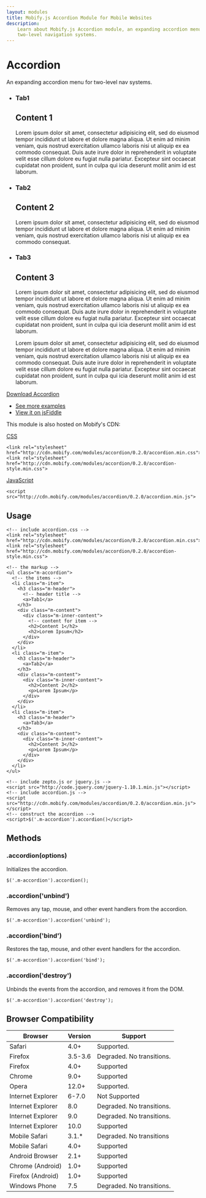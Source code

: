 ```yaml
---
layout: modules
title: Mobify.js Accordion Module for Mobile Websites
description:
    Learn about Mobify.js Accordion module, an expanding accordion menu for
    two-level navigation systems.
---
```


# Accordion

An expanding accordion menu for two-level nav systems.

<ul class="m-accordion">
    <li class="m-item">
        <h3 class="m-header">
            <a>Tab1</a>
        </h3>
        <div class="m-content">
            <div class="m-inner-content">
                <h2>Content 1</h2>
                <p>Lorem ipsum dolor sit amet, consectetur adipisicing elit, sed do eiusmod tempor incididunt ut labore et dolore magna aliqua. Ut enim ad minim veniam, quis nostrud exercitation ullamco laboris nisi ut aliquip ex ea commodo consequat. Duis aute irure dolor in reprehenderit in voluptate velit esse cillum dolore eu fugiat nulla pariatur. Excepteur sint occaecat cupidatat non proident, sunt in culpa qui icia deserunt mollit anim id est laborum.</p>
            </div>
        </div>
    </li>
    <li class="m-item">
        <h3 class="m-header">
            <a>Tab2</a>
        </h3>
        <div class="m-content">
            <div class="m-inner-content">
                <h2>Content 2</h2>
                <p>Lorem ipsum dolor sit amet, consectetur adipisicing elit, sed do eiusmod tempor incididunt ut labore et dolore magna aliqua. Ut enim ad minim veniam, quis nostrud exercitation ullamco laboris nisi ut aliquip ex ea commodo consequat.</p>
            </div>
        </div>
    </li>
    <li class="m-item">
        <h3 class="m-header">
            <a>Tab3</a>
        </h3>
        <div class="m-content">
            <div class="m-inner-content">
                <h2>Content 3</h2>
                <p>Lorem ipsum dolor sit amet, consectetur adipisicing elit, sed do eiusmod tempor incididunt ut labore et dolore magna aliqua. Ut enim ad minim veniam, quis nostrud exercitation ullamco laboris nisi ut aliquip ex ea commodo consequat. Duis aute irure dolor in reprehenderit in voluptate velit esse cillum dolore eu fugiat nulla pariatur. Excepteur sint occaecat cupidatat non proident, sunt in culpa qui icia deserunt mollit anim id est laborum.</p>
                <p>Lorem ipsum dolor sit amet, consectetur adipisicing elit, sed do eiusmod tempor incididunt ut labore et dolore magna aliqua. Ut enim ad minim veniam, quis nostrud exercitation ullamco laboris nisi ut aliquip ex ea commodo consequat. Duis aute irure dolor in reprehenderit in voluptate velit esse cillum dolore eu fugiat nulla pariatur. Excepteur sint occaecat cupidatat non proident, sunt in culpa qui icia deserunt mollit anim id est laborum.</p>
            </div>
        </div>
    </li>
</ul>

<div class="btn-container actions">
	<a href="http://cdn.mobify.com/modules/accordion/0.2.0/accordion.zip" class="btn btn-primary">Download Accordion</a>
	<ul>
        <li><a href="{{ site.baseurl }}modules/accordion-examples">See more examples</a></li>
	    <li><a href="http://jsfiddle.net/fPQma/3/">View it on jsFiddle</a></li>
    </ul>
    <p>This module is also hosted on Mobify's CDN:</p>
    <p><u>CSS</u></p>
    <pre><code class="xml">&lt;link rel="stylesheet" href="http://cdn.mobify.com/modules/accordion/0.2.0/accordion.min.css">
&lt;link rel="stylesheet" href="http://cdn.mobify.com/modules/accordion/0.2.0/accordion-style.min.css"></code></pre>
    <p><u>JavaScript</u></p>
    <pre><code class="xml">&lt;script src="http://cdn.mobify.com/modules/accordion/0.2.0/accordion.min.js"></script></code></pre>
</div>


## Usage

    <!-- include accordion.css -->
    <link rel="stylesheet" href="http://cdn.mobify.com/modules/accordion/0.2.0/accordion.min.css">
    <link rel="stylesheet" href="http://cdn.mobify.com/modules/accordion/0.2.0/accordion-style.min.css">

    <!-- the markup -->
	<ul class="m-accordion">
	  <!-- the items -->
	  <li class="m-item">
	    <h3 class="m-header">
	      <!-- header title -->
	      <a>Tab1</a>
	    </h3>
        <div class="m-content">
          <div class="m-inner-content">
            <!-- content for item -->
            <h2>Content 1</h2>
            <h2>Lorem Ipsum</h2>
          </div>
        </div>
	  </li>
      <li class="m-item">
        <h3 class="m-header">
          <a>Tab2</a>
        </h3>
        <div class="m-content">
          <div class="m-inner-content">
            <h2>Content 2</h2>
            <p>Lorem Ipsum</p>
          </div>
        </div>
      </li>
	  <li class="m-item">
	    <h3 class="m-header">
	      <a>Tab3</a>
	    </h3>
	    <div class="m-content">
	      <div class="m-inner-content">
	        <h2>Content 3</h2>
	        <p>Lorem Ipsum</p>
	      </div>
	    </div>
	  </li>
	</ul>

    <!-- include zepto.js or jquery.js -->
    <script src="http://code.jquery.com/jquery-1.10.1.min.js"></script>
    <!-- include accordion.js -->
    <script src="http://cdn.mobify.com/modules/accordion/0.2.0/accordion.min.js"></script>
    <!-- construct the accordion -->
    <script>$('.m-accordion').accordion()</script>

## Methods

### .accordion(options)

Initializes the accordion.

    $('.m-accordion').accordion();

### .accordion('unbind')

Removes any tap, mouse, and other event handlers from the accordion.

    $('.m-accordion').accordion('unbind');

### .accordion('bind')

Restores the tap, mouse, and other event handlers for the accordion.

    $('.m-accordion').accordion('bind');

### .accordion('destroy')

Unbinds the events from the accordion, and removes it from the DOM.

    $('.m-accordion').accordion('destroy');

## Browser Compatibility


| Browser           | Version | Support                    |
|-------------------|---------|----------------------------|
| Safari            | 4.0+    | Supported.                 |
| Firefox           | 3.5-3.6 | Degraded. No transitions.  |
| Firefox           | 4.0+    | Supported                  |
| Chrome            | 9.0+    | Supported                  |
| Opera             | 12.0+   | Supported.                 |
| Internet Explorer | 6-7.0   | Not Supported              |
| Internet Explorer | 8.0     | Degraded. No transitions.  |
| Internet Explorer | 9.0     | Degraded. No transitions.  |
| Internet Explorer | 10.0    | Supported                  |
| Mobile Safari     | 3.1.*   | Degraded. No transitions   |
| Mobile Safari     | 4.0+    | Supported                  |
| Android Browser   | 2.1+    | Supported                  |
| Chrome (Android)  | 1.0+    | Supported                  |
| Firefox (Android) | 1.0+    | Supported                  |
| Windows Phone     | 7.5     | Degraded. No transitions.  |

<script>
    $(function() { $('.m-accordion').accordion(); });
</script>

